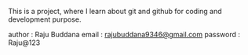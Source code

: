 This is a project, where I learn about git and github for coding and development purpose.

author : Raju Buddana 
email : rajubuddana9346@gmail.com
password : Raju@123